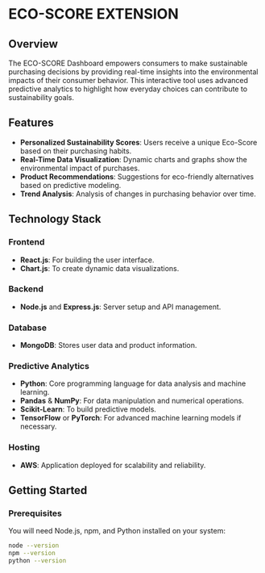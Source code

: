 # ECO-SCORE EXTENSION

## Overview

The ECO-SCORE Dashboard empowers consumers to make sustainable purchasing decisions by providing real-time insights into the environmental impacts of their consumer behavior. This interactive tool uses advanced predictive analytics to highlight how everyday choices can contribute to sustainability goals.

## Features

- **Personalized Sustainability Scores**: Users receive a unique Eco-Score based on their purchasing habits.
- **Real-Time Data Visualization**: Dynamic charts and graphs show the environmental impact of purchases.
- **Product Recommendations**: Suggestions for eco-friendly alternatives based on predictive modeling.
- **Trend Analysis**: Analysis of changes in purchasing behavior over time.

## Technology Stack

### Frontend
- **React.js**: For building the user interface.
- **Chart.js**: To create dynamic data visualizations.

### Backend
- **Node.js** and **Express.js**: Server setup and API management.

### Database
- **MongoDB**: Stores user data and product information.

### Predictive Analytics
- **Python**: Core programming language for data analysis and machine learning.
- **Pandas** & **NumPy**: For data manipulation and numerical operations.
- **Scikit-Learn**: To build predictive models.
- **TensorFlow** or **PyTorch**: For advanced machine learning models if necessary.

### Hosting
- **AWS**: Application deployed for scalability and reliability.

## Getting Started

### Prerequisites

You will need Node.js, npm, and Python installed on your system:
```bash
node --version
npm --version
python --version

